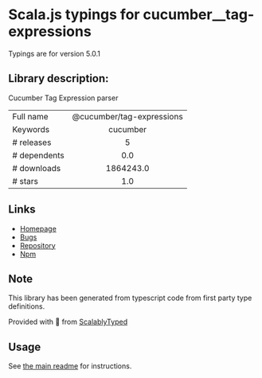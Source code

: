 
# Scala.js typings for cucumber__tag-expressions

Typings are for version 5.0.1

## Library description:
Cucumber Tag Expression parser

|                    |                 |
| ------------------ | :-------------: |
| Full name          | @cucumber/tag-expressions |
| Keywords           | cucumber |
| # releases         | 5 |
| # dependents       | 0.0 |
| # downloads        | 1864243.0 |
| # stars            | 1.0 |

## Links
- [Homepage](https://github.com/cucumber/tag-expressions)
- [Bugs](https://github.com/cucumber/tag-expressions/issues)
- [Repository](https://github.com/cucumber/tag-expressions)
- [Npm](https://www.npmjs.com/package/%40cucumber%2Ftag-expressions)
    


## Note
This library has been generated from typescript code from first party type definitions.

Provided with :purple_heart: from [ScalablyTyped](https://github.com/oyvindberg/ScalablyTyped)

## Usage
See [the main readme](../../readme.md) for instructions.


